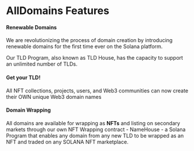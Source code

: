 # AllDomains Features

#### Renewable Domains

We are revolutionizing the process of domain creation by introducing renewable domains for the first time ever on the Solana platform.

Our TLD Program, also known as TLD House, has the capacity to support an unlimited number of TLDs.

#### Get your TLD!

All NFT collections, projects, users, and Web3 communities can now create their OWN unique Web3 domain names

#### Domain Wrapping

All domains are available for wrapping as **NFTs** and listing on secondary markets through our own NFT Wrapping contract - NameHouse - a Solana Program that enables any domain from any new TLD to be wrapped as an NFT and traded on any SOLANA NFT marketplace.

